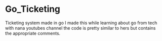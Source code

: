 # Go_Ticketing
Ticketing system made in go
I made this while learning about go from tech with nana youtubes channel the code is pretty similar to hers but contains the appropriate comments.
